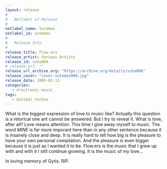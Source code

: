 ```yaml
---
layout: release
#
#   Netlabel of Release
#
netlabel_name: Sutemos
netlabel_id: sutemos
#
#   Release Info
#
release_title: Flow.ers
release_artist: Various Artists
release_id: sute008
# release_url: ""
release_url_archive_org: "https://archive.org/details/sute008"
release_cover: "cover-sutemos008.jpg"
release_date: 2005-01-13
categories:
   - electronic music
tags:
   - minimal techno
---
```

What is the biggest expression of love to music like? Actually this question is a retorical one ant cannot be answered. But I try to reveal it. What is love, after all? Love means attention. This time I give away myself to music. The word _MINE_ is far more imporant here than in any other sentence because it is insanely close and deep. It is really hard to tell how big is the pleasure to have your own personal compilation. And the pleasure is even bigger because it is just as I wanted it to be. Flow.ers is the music that I grew up with and with it I still continue growing. It is the music of my love...

In loving memory of Gytis. RIP.